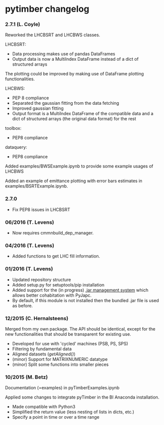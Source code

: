 # pytimber changelog

### 2.7.1 (L. Coyle)

  Reworked the LHCBSRT and LHCBWS classes.

  LHCBSRT:

  * Data processing makes use of pandas DataFrames
  * Output data is now a MultiIndex DataFrame instead of a dict of structured arrays

  The plotting could be improved by making use of DataFrame plotting functionalities.

  LHCBWS:

  * PEP 8 compliance
  * Separated the gaussian fitting from the data fetching
  * Improved gaussian fitting 
  * Output format is a MultiIndex DataFrame of the compatible data and a dict of structured arrays (the original data format) for the rest

  toolbox:

  * PEP8 compliance

  dataquery:

  * PEP8 compliance

Added examples/BWSExample.ipynb to provide some example usages of LHCBWS

Added an example of emittance plotting with error bars estimates in examples/BSRTExample.ipynb.


### 2.7.0

  * Fix PEP8 issues in LHCBSRT


### 06/2016 (T. Levens)

  * Now requires cmmnbuild_dep_manager.

### 04/2016 (T. Levens)

  * Added functions to get LHC fill information.

### 01/2016 (T. Levens)

  * Updated repository structure
  * Added setup.py for setuptools/pip installation
  * Added support for the (in progress) [.jar management system](https://gitlab.cern.ch/bi/cmmnbuild-dep-manager)
    which allows better cohabitation with PyJapc.
  * By default, if this module is not installed then the bundled .jar file is
    used as before.

### 12/2015 (C. Hernalsteens)

Merged from my own package. The API should be identical, except for the new
functionalities that should be transparent for existing use.

  * Developed for use with 'cycled' machines (PSB, PS, SPS)
  * Filtering by fundamental data
  * Aligned datasets (*getAligned()*)
  * (minor) Support for MATRIXNUMERIC datatype
  * (minor) Split some functions into smaller pieces

### 10/2015 (M. Betz)

Documentation (=examples) in pyTimberExamples.ipynb

Applied some changes to integrate pyTimber in the BI Anaconda installation.

  * Made compatible with Python3
  * Simplified the return value (less nesting of lists in dicts, etc.)
  * Specify a point in time or over a time range
